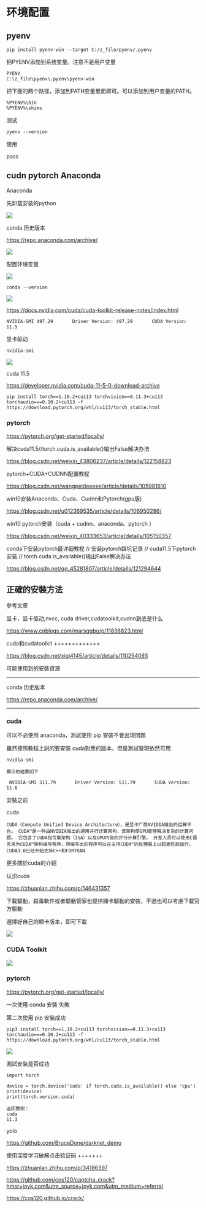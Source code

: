 # 环境配置



## pyenv

```
pip install pyenv-win --target C:/z_file/pyenv/.pyenv
```

把PYENV添加到系统变量。注意不是用户变量

```
PYENV
C:\z_file\pyenv\.pyenv\pyenv-win
```

把下面的两个路径，添加到PATH变量里面即可。可以添加到用户变量的PATH。

```
%PYENV%\bin
%PYENV%\shims
```

测试

```
pyenv --version
```

使用

pass





## cudn pytorch Anaconda

Anaconda

先卸载安装的python

![](D:\Recorder\搜图环境搭建\pics\z_98.png)

conda 历史版本

https://repo.anaconda.com/archive/



![](D:\Recorder\搜图环境搭建\pics\z_97.png)



配置环境变量

![](D:\Recorder\搜图环境搭建\pics\z_96.png)

```
conda --version
```



 ![](D:\Recorder\搜图环境搭建\pics\z_95.png)



https://docs.nvidia.com/cuda/cuda-toolkit-release-notes/index.html

```
NVIDIA-SMI 497.29       Driver Version: 497.29       CUDA Version: 11.5
```





显卡驱动

```
nvidia-smi
```

![](D:\Recorder\搜图环境搭建\pics\z_100.png)





cuda 11.5

https://developer.nvidia.com/cuda-11-5-0-download-archive





```
pip install torch==1.10.2+cu113 torchvision==0.11.3+cu113 torchaudio===0.10.2+cu113 -f https://download.pytorch.org/whl/cu113/torch_stable.html
```



### pytorch



https://pytorch.org/get-started/locally/





解决cuda11.5//torch.cuda.is_available()输出False解决办法

https://blog.csdn.net/weixin_43806237/article/details/122158823



pytorch+CUDA+CUDNN配置教程

https://blog.csdn.net/wangpeideeeee/article/details/105981610



win10安装Anaconda、Cuda、Cudnn和Pytorch(gpu版)

https://blog.csdn.net/u012369535/article/details/106950286/



win10 pytorch安装（cuda + cudnn、anaconda、pytorch ）

https://blog.csdn.net/weixin_40333653/article/details/105150357



conda下安装pytorch最详细教程 // 安装pytorch踩坑记录 // cuda11.5下pytorch安装 // torch.cuda.is_available()输出False解决办法

https://blog.csdn.net/qq_45281807/article/details/121294644

## 正確的安裝方法

參考文章

显卡，显卡驱动,nvcc, cuda driver,cudatoolkit,cudnn到底是什么

https://www.cnblogs.com/marsggbo/p/11838823.html

cuda和cudatoolkit   +++++++++++++

https://blog.csdn.net/xiqi4145/article/details/110254093  



可能使用到的安裝資源

---

conda 历史版本

https://repo.anaconda.com/archive/

---



### cuda

可以不必使用 anaconda，測試使用 pip 安裝不會出現問題

雖然按照教程上説的要安裝 cuda對應的版本，但是測試發現依然可用

```
nvidia-smi

顯示的結果如下

 NVIDIA-SMI 511.79       Driver Version: 511.79       CUDA Version: 11.6
```

安裝之前

cuda



```
CUDA（Compute Unified Device Architecture），是显卡厂商NVIDIA推出的运算平台。 CUDA™是一种由NVIDIA推出的通用并行计算架构，该架构使GPU能够解决复杂的计算问题。 它包含了CUDA指令集架构（ISA）以及GPU内部的并行计算引擎。 开发人员可以使用C语言来为CUDA™架构编写程序，所编写出的程序可以在支持CUDA™的处理器上以超高性能运行。CUDA3.0已经开始支持C++和FORTRAN
```

更多關於cuda的介紹

认识cuda

https://zhuanlan.zhihu.com/p/146431357



下載驅動，殺毒軟件或者驅動管家也提供顯卡驅動的安裝，不過也可以考慮下載官方驅動

選擇好自己的顯卡版本，即可下載

![](D:\Recorder\搜图环境搭建\pics\x_100.png)

### CUDA Toolkit 



![](D:\Recorder\搜图环境搭建\pics\x_99.png)





### pytorch

https://pytorch.org/get-started/locally/

一次使用 conda 安裝 失敗

第二次使用 pip 安裝成功

```
pip3 install torch==1.10.2+cu113 torchvision==0.11.3+cu113 torchaudio===0.10.2+cu113 -f https://download.pytorch.org/whl/cu113/torch_stable.html
```

![](D:\Recorder\搜图环境搭建\pics\x_98.png)



測試安裝是否成功

```
import torch

device = torch.device('cuda' if torch.cuda.is_available() else 'cpu')
print(device)
print(torch.version.cuda)

返回實例：
cuda
11.3
```



yolo

https://github.com/BruceDone/darknet_demo





使用深度学习破解点击验证码   +++++++

https://zhuanlan.zhihu.com/p/34186397

https://github.com/cos120/captcha_crack?hmsr=joyk.com&utm_source=joyk.com&utm_medium=referral



https://cos120.github.io/crack/





